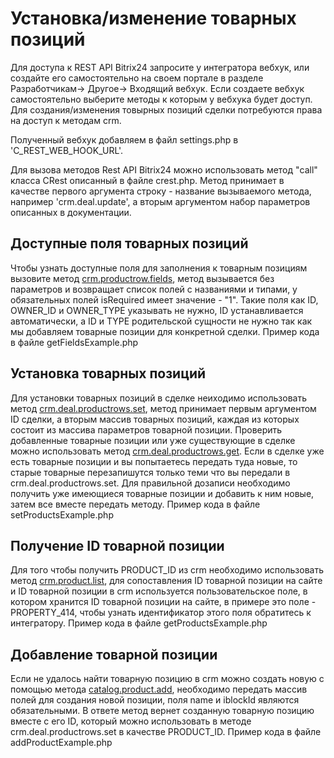 # Установка/изменение товарных позиций

Для доступа к REST API Bitrix24 запросите у интегратора вебхук, или создайте его самостоятельно на своем портале в разделе Разработчикам-> Другое-> Входящий вебхук. Если создаете вебхук самостоятельно выберите методы к которым у вебхука будет доступ. Для создания/изменения товырных позиций сделки потребуются права на доступ к методам crm.

Полученный вебхук добавляем в файл settings.php в 'C_REST_WEB_HOOK_URL'.

Для вызова методов Rest API Bitrix24 можно использовать метод "call" класса CRest описанный в файле crest.php. Метод принимает в качестве первого аргумента строку - название вызываемого метода, например 'crm.deal.update', а вторым аргументом набор параметров описанных в документации.

## Доступные поля товарных позиций

Чтобы узнать доступные поля для заполнения к товарным позициям вызовите метод [crm.productrow.fields](https://dev.1c-bitrix.ru/rest_help/crm/productrow_old/crm_productrow_fields.php), метод вызывается без параметров и возвращает список полей с названиями и типами, у обязательных полей  isRequired имеет значение - "1". Такие поля как ID, OWNER_ID и OWNER_TYPE указывать не нужно, ID устанавливается автоматически, а ID и TYPE родительской сущности не нужно так как мы добавляем товарные позиции для конкретной сделки.
Пример кода в файле getFieldsExample.php

## Установка товарных позиций

Для установки товарных позиций в сделке неиходимо использовать метод [crm.deal.productrows.set](https://dev.1c-bitrix.ru/rest_help/crm/cdeals/crm_deal_productrows_set.php), метод принимает первым аргументом ID сделки, а вторым массив товарных позиций, каждая из которых состоит из массива параметров товарной позиции. Проверить добавленные товарные позиции или уже существующие в сделке  можно использовать метод [crm.deal.productrows.get](https://dev.1c-bitrix.ru/rest_help/crm/cdeals/crm_deal_productrows_get.php). Если в сделке уже есть товарные позиции и вы попытаетесь передать туда новые, то старые товарные перезапишутся только теми что вы передали в crm.deal.productrows.set. Для правильной дозаписи необходимо получить уже имеющиеся товарные позиции и добавить к ним новые, затем все вместе передать методу.
Пример кода в файле setProductsExample.php

## Получение ID товарной позиции
Для того чтобы получить PRODUCT_ID из crm необходимо использовать метод [crm.product.list](https://dev.1c-bitrix.ru/rest_help/catalog/product/catalog_product_list.php), для сопоставления ID товарной позиции на сайте и ID товарной позиции в crm используется пользовательское поле, в котором хранится ID товарной позиции на сайте, в примере это поле - PROPERTY_414, чтобы узнать идентификатор этого поля обратитесь к интегратору.
Пример кода в файле getProductsExample.php

## Добавление товарной позиции
Если не удалось найти товарную позицию в crm можно создать новую с помощью метода [catalog.product.add](https://dev.1c-bitrix.ru/rest_help/catalog/product/catalog_product_add.php), необходимо передать массив полей для создания новой позиции, поля name и iblockId являются обязательными.
В ответе метод вернет созданную товарную позицию вместе с его ID, который можно использовать в методе crm.deal.productrows.set в качестве PRODUCT_ID.
Пример кода в файле addProductExample.php
